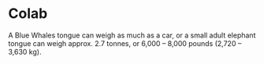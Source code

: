 # Colab
A Blue Whales tongue can weigh as much as a car, or a small adult elephant
tongue can weigh approx. 2.7 tonnes, or 6,000 – 8,000 pounds (2,720 – 3,630 kg).

